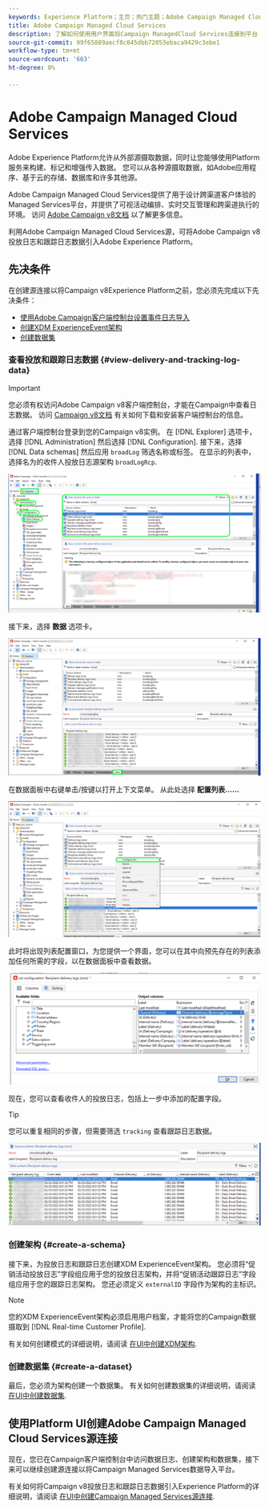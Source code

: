 ```yaml
---
keywords: Experience Platform；主页；热门主题；Adobe Campaign Managed Cloud Services；营销活动；营销活动托管服务
title: Adobe Campaign Managed Cloud Services
description: 了解如何使用用户界面将Campaign ManagedCloud Services连接到平台
source-git-commit: 99f65889aecf8c045dbb72053ebaca9429c3ebe1
workflow-type: tm+mt
source-wordcount: '663'
ht-degree: 0%

---
```


# Adobe Campaign Managed Cloud Services

Adobe Experience Platform允许从外部源摄取数据，同时让您能够使用Platform服务来构建、标记和增强传入数据。 您可以从各种源摄取数据，如Adobe应用程序、基于云的存储、数据库和许多其他源。

Adobe Campaign Managed Cloud Services提供了用于设计跨渠道客户体验的Managed Services平台，并提供了可视活动编排、实时交互管理和跨渠道执行的环境。 访问 [Adobe Campaign v8文档](https://experienceleague.adobe.com/docs/campaign/campaign-v8/campaign-home.html?lang=en) 以了解更多信息。

利用Adobe Campaign Managed Cloud Services源，可将Adobe Campaign v8投放日志和跟踪日志数据引入Adobe Experience Platform。

## 先决条件

在创建源连接以将Campaign v8Experience Platform之前，您必须先完成以下先决条件：

* [使用Adobe Campaign客户端控制台设置事件日志导入](#view-delivery-and-tracking-log-data)
* [创建XDM ExperienceEvent架构](#create-a-schema)
* [创建数据集](#create-a-dataset)

### 查看投放和跟踪日志数据 {#view-delivery-and-tracking-log-data}

>[!IMPORTANT]
>
>您必须有权访问Adobe Campaign v8客户端控制台，才能在Campaign中查看日志数据。 访问 [Campaign v8文档](https://experienceleague.adobe.com/docs/campaign/campaign-v8/deploy/connect.html?lang=en) 有关如何下载和安装客户端控制台的信息。

通过客户端控制台登录到您的Campaign v8实例。 在 [!DNL Explorer] 选项卡，选择 [!DNL Administration] 然后选择 [!DNL Configuration]. 接下来，选择 [!DNL Data schemas] 然后应用 `broadLog` 筛选名称或标签。 在显示的列表中，选择名为的收件人投放日志源架构 `broadLogRcp`.

![在选择了Explorer选项卡的Adobe Campaign v8客户端控制台中，管理、配置和数据架构节点扩展并筛选集为“广泛”。](./images/campaign/explorer.png)

接下来，选择 **数据** 选项卡。

![选择了数据选项卡的Adobe Campaign v8客户端控制台。](./images/campaign/data.png)

在数据面板中右键单击/按键以打开上下文菜单。 从此处选择 **配置列表……**

![打开上下文菜单并选择配置列表选项的Adobe Campaign v8客户端控制台。](./images/campaign/configure.png)

此时将出现列表配置窗口，为您提供一个界面，您可以在其中向预先存在的列表添加任何所需的字段，以在数据面板中查看数据。

![可添加以供查看的收件人投放日志配置列表。](./images/campaign/list-configuration.png)

现在，您可以查看收件人的投放日志，包括上一步中添加的配置字段。

>[!TIP]
>
>您可以重复相同的步骤，但需要筛选 `tracking` 查看跟踪日志数据。

![收件人投放日志显示有关其上次修改名称、投放渠道、内部投放名称和标签的信息。](./images/campaign/recipient-delivery-logs.png)

### 创建架构 {#create-a-schema}

接下来，为投放日志和跟踪日志创建XDM ExperienceEvent架构。 您必须将“促销活动投放日志”字段组应用于您的投放日志架构，并将“促销活动跟踪日志”字段组应用于您的跟踪日志架构。 您还必须定义 `externalID` 字段作为架构的主标识。

>[!NOTE]
>
>您的XDM ExperienceEvent架构必须启用用户档案，才能将您的Campaign数据摄取到 [!DNL Real-time Customer Profile].

有关如何创建模式的详细说明，请阅读 [在UI中创建XDM架构](../../../xdm/tutorials/create-schema-ui.md).

### 创建数据集 {#create-a-dataset}

最后，您必须为架构创建一个数据集。 有关如何创建数据集的详细说明，请阅读 [在UI中创建数据集](../../../catalog/datasets/user-guide.md).

## 使用Platform UI创建Adobe Campaign Managed Cloud Services源连接

现在，您已在Campaign客户端控制台中访问数据日志、创建架构和数据集，接下来可以继续创建源连接以将Campaign Managed Services数据导入平台。

有关如何将Campaign v8投放日志和跟踪日志数据引入Experience Platform的详细说明，请阅读 [在UI中创建Campaign Managed Services源连接](../../tutorials/ui/create/adobe-applications/campaign.md).